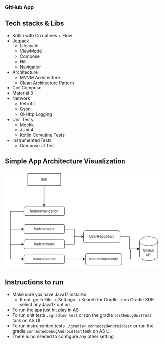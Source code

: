 ### GitHub App

## Tech stacks & Libs

- Kotlin with Coroutines + Flow
- Jetpack
    - Lifecycle
    - ViewModel
    - Compose
    - Hilt
    - Navigation
- Architecture
    - MVVM Architecture
    - Clean Architecture Pattern
- Coil Compose
- Material 3
- Network
  - Retrofit
  - Gson
  - OkHttp Logging
- Unit Tests
  - Mockk
  - JUnit4
  - Kotlin Coroutine Tests
- Instrumented Tests
  - Compose UI Test

## Simple App Architecture Visualization

![app_architecture](img/github-app.png)

## Instructions to run

- Make sure you have Java17 installed
  - If not, go to File -> Settings -> Search for Gradle -> on Gradle SDK select any Java17 option
- To run the app just hit play in AS
- To run unit tests `./gradlew test` or run the gradle `testDebugUnitTest` task on AS UI 
- To run instrumented tests `./gradlew connectedAndroidTest` or run the gradle `connectedDebugAndroidTest` task on AS UI
- There is no needed to configure any other setting

